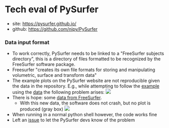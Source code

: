 # Tech eval of PySurfer
* site: https://pysurfer.github.io/
* github: https://github.com/nipy/PySurfer

### Data input format
* To work correctly, PySurfer needs to be linked to a "FreeSurfer subjects directory", this is a directory of files formatted to be recognized by the FreeSurfer software package.
* Freesurfer "creates its own file formats for storing and manipulating volumetric, surface and transform data"
* The example plots on the PySurfer website are not reproducible given the data in the repository. E.g., while attempting to follow the [example](https://pysurfer.github.io/auto_examples/plot_basics.html#sphx-glr-auto-examples-plot-basics-py)
using the [data](https://github.com/nipy/PySurfer/tree/master/examples/example_data)
the following problem arises:
![](https://user-images.githubusercontent.com/10272301/31318351-af5ae6ce-ac1e-11e7-9ec5-4352af163356.png)
* There is hope: some [data from FreeSurfer](https://surfer.nmr.mgh.harvard.edu/fswiki/FsTutorial/Data).
  * With this new data, the software does not crash, but no plot is produced (gray box)
  ![](https://user-images.githubusercontent.com/10272301/31318494-c4d08d12-ac21-11e7-8c6c-f6d21786c764.png)
* When running in a normal python shell however, the code works fine
* Left an [issue](https://github.com/nipy/PySurfer/issues/190#issuecomment-335019610) to let the PySurfer devs know of the problem
